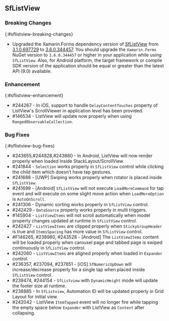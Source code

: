 ## SfListView

### Breaking Changes
{:#sflistview-breaking-changes}

* Upgraded the Xamarin.Forms dependency version of [SfListView](https://www.nuget.org/packages/Syncfusion.Xamarin.SfListView/) from [3.1.0.697729](https://www.nuget.org/packages/Xamarin.Forms/3.1.0.697729) to [3.6.0.344457](https://www.nuget.org/packages/Xamarin.Forms/3.6.0.344457). You should upgrade the `Xamarin.Forms` NuGet version to `3.6.0.344457` or higher in your application while using `SfListView`. Also, for Android platform, the target framework or compile SDK version of the application should be equal or greater than the latest API (9.0) available.

### Enhancement
{:#sflistview-enhancement}

* #244267 - In iOS, support to handle `DelayContentTouches` property of ListView's ScrollViewer in application level has been provided.
* #146534 - ListView will update now properly when using `RangedObservableCollection`.

### Bug Fixes
{:#sflistview-bug-fixes}

* #243655,#244828,#243880 - In Android, ListView will now render properly when loaded inside StackLayout/ScrollView.
* #241844 - `Selection` works properly in `SfListView` control while clicking the child item which doesn’t have tap gestures.
* #241688 - [UWP] Swiping works properly when rotator is placed inside `SfListView`.
* #241699 - [Android] `SfListView` will not execute `LoadMoreCommand` for tap event and will execute on some slight move action when `LoadMoreOption` is `AutoOnScroll`.
* #241306 - Dynamic sorting works properly in `SfListView` control.
* #242429 - `DataSource` property works properly in multi triggers.
* #145904 - `ListViewItems` will not scroll automatically when model property changes updated at runtime in `SfListView` control.
* #242427 - `ListViewItems` are clipped properly when `StickyGroupHeader` is true and `ItemsSpacing` has more value in `SfListView` control.
* #F146265, #238980, #243528 - [Android] The `ListViewItems` content will be loaded properly when carousel page and tabbed page is swiped continuously in `SfListView` control.
* #242060 - `ListViewItems` are aligned properly when loaded in `Expander` control.
* #236357, #237094, #237851 - [iOS] `SfNumericUpDown` will increase/decrease properly for a single tap when placed inside `SfListView` control.
* #239474, #244154 - `SfListview` with `DynamicHeight` mode will update the footer size at runtime.
* #238885 - In `SfListview`, Automation ID will be updated properly in Grid Layout for initial view.
* #242042 - ListView `ItemTapped` event will no longer fire while tapping the empty space below `Expander` with ListView as `Content` after collapsing.